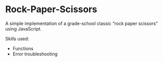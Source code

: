 # Rock-Paper-Scissors
A simple implementation of a grade-school classic “rock paper scissors” using JavaScript. 

Skills used:
- Functions
- Error troubleshooting
